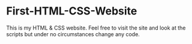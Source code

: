 # First-HTML-CSS-Website

This is my HTML & CSS website.
Feel free to visit the site and look at the scripts
but under no circumstances change any code.
